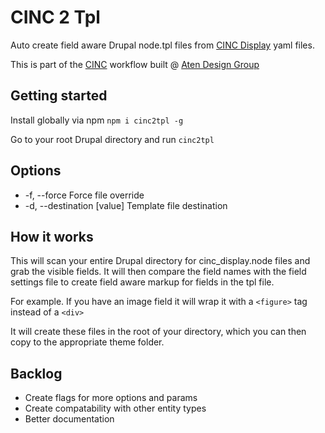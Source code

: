 # CINC 2 Tpl

Auto create field aware Drupal node.tpl files from [CINC Display](https://www.drupal.org/project/cinc_display) yaml files.

This is part of the [CINC](https://www.drupal.org/project/cinc) workflow built @ [Aten Design Group](http://atendesigngroup.com/)

## Getting started

Install globally via npm `npm i cinc2tpl -g`

Go to your root Drupal directory and run `cinc2tpl`

## Options

* -f, --force                       Force file override
* -d, --destination [value]         Template file destination

## How it works

This will scan your entire Drupal directory for cinc_display.node files and grab the visible fields. It will then compare the field names with the field settings file to create field aware markup for fields in the tpl file.

For example. If you have an image field it will wrap it with a `<figure>` tag instead of a `<div>`

It will create these files in the root of your directory, which you can then copy to the appropriate theme folder.

## Backlog
- Create flags for more options and params
- Create compatability with other entity types
- Better documentation
